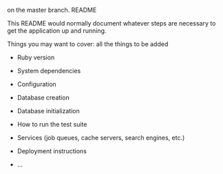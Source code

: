 on the master branch. 
 README

This README would normally document whatever steps are necessary to get the
application up and running.

Things you may want to cover:
all the things to be added
* Ruby version

* System dependencies

* Configuration

* Database creation

* Database initialization

* How to run the test suite

* Services (job queues, cache servers, search engines, etc.)

* Deployment instructions

* ...
